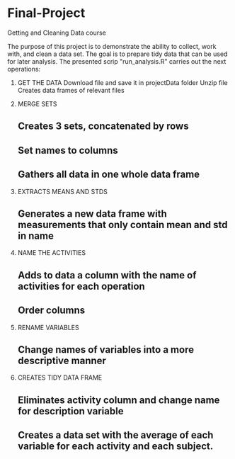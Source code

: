 # Final-Project
Getting and Cleaning Data course

The purpose of this project is to demonstrate the ability to collect, work with, and clean a data set. The goal is to prepare tidy data that can be used for later analysis. The presented scrip "run_analysis.R" carries out the next operations: 

1) GET THE DATA
Download file and save it in projectData folder
Unzip file
Creates data frames of relevant files

2) MERGE SETS
    ## Creates 3 sets, concatenated by rows
    ## Set names to columns
    ## Gathers all data in one whole data frame 
    
3) EXTRACTS MEANS AND STDS
    ## Generates a new data frame with measurements that only contain mean and std in name 

4) NAME THE ACTIVITIES
    ## Adds to data a column with the name of activities for each operation
    ## Order columns 

5) RENAME VARIABLES
    ## Change names of variables into a more descriptive manner 

6) CREATES TIDY DATA FRAME
    ## Eliminates activity column and change name for description variable
    ## Creates a data set with the average of each variable for each activity and each subject.









